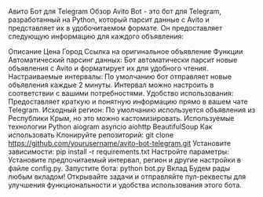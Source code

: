 Авито Бот для Telegram
Обзор
Avito Bot - это бот для Telegram, разработанный на Python, который парсит данные с Avito и представляет их в удобочитаемом формате. Он предоставляет следующую информацию для каждого объявления:

Описание
Цена
Город
Ссылка на оригинальное объявление
Функции
Автоматический парсинг данных: Бот автоматически парсит новые объявления с Avito и форматирует их для удобного чтения.
Настраиваемые интервалы: По умолчанию бот отправляет новые объявления каждые 2 минуты. Интервал можно настроить в соответствии с вашими потребностями.
Удобство использования: Предоставляет краткую и понятную информацию прямо в вашем чате Telegram.
Исходный регион: По умолчанию используется объявления из Республики Крым, но это можно кастомизировать.
Используемые технологии
Python
aiogram
asyncio
aiohttp
BeautifulSoup
Как использовать
Клонируйте репозиторий: git clone https://github.com/yourusername/avito-bot-telegram.git
Установите зависимости: pip install -r requirements.txt
Настройте параметры: Установите предпочитаемый интервал, регион и другие настройки в файле config.py.
Запустите бота: python bot.py
Вклад
Будем рады любым вкладом! Открывайте задачи и отправляйте пул-реквесты для улучшения функциональности и удобства использования этого бота.
